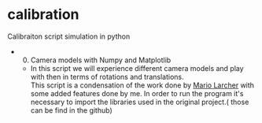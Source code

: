 # calibration
Calibraiton script simulation in python 

- 0. Camera models with Numpy and Matplotlib 
  - In this script we will experience different camera models and play with then in terms of rotations and translations.\
    This script is a condensation of the work done by [Mario Larcher](https://github.com/mnslarcher/camera-models) with some added features done by me.
    In order to run the program it's necessary to import the libraries used in the original project.( those can be find in the github)
